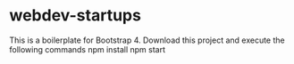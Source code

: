# webdev-startups
This is a boilerplate for Bootstrap 4.
Download this project and execute the following commands
npm install
npm start
